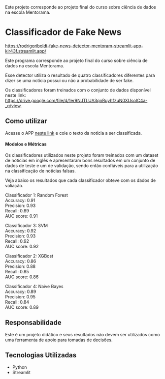 Este projeto corresponde ao projeto final do curso sobre ciência de dados na escola Mentorama.

# Classificador de Fake News

https://rodrigoriboldi-fake-news-detector-mentoram-streamlit-app-kir43f.streamlit.app/


Este programa corresponde ao projeto final do curso sobre ciência de dados na escola Mentorama.

Esse detector utiliza o resultado de quatro classificadores diferentes para dizer se uma notícia possui ou não a probabilidade de ser fake.

Os classificadores foram treinados com o conjunto de dados disponível neste link: https://drive.google.com/file/d/1er9NJTLUA3qnRuyhfzuN0XUsoIC4a-_q/view.

## Como utilizar 

Acesse o APP [neste link](https://rodrigoriboldi-fake-news-detector-mentoram-streamlit-app-kir43f.streamlit.app/) e cole o texto da notícia a ser classificada.

#### Modelos e Métricas
Os classificadores utilizados neste projeto foram treinados com um dataset de notícias em inglês e apresentaram bons resultados em um conjunto de dados de teste e um de validação, sendo então confiáveis para a utilização na classificação de notícias falsas.

Veja abaixo os resultados que cada classificador obteve com os dados de valiação.

Classificador 1: Random Forest  
Accuracy: 0.91  
Precision: 0.93  
Recall: 0.89   
AUC score: 0.91  
  
Classificador 3: SVM  
Accuracy: 0.92  
Precision: 0.93  
Recall: 0.92  
AUC score: 0.92  
  
Classificador 2: XGBost  
Accuracy: 0.86  
Precision: 0.88  
Recall: 0.85  
AUC score: 0.86  
  
Classificador 4: Naive Bayes  
Accuracy: 0.89  
Precision: 0.95  
Recall: 0.84  
AUC score: 0.89  


## Responsabilidade

Este é um projeto didático e seus resultados não devem ser utilizados como uma ferramenta de apoio para tomadas de decisões.

## Tecnologias Utilizadas

- Python
- Streamlit
